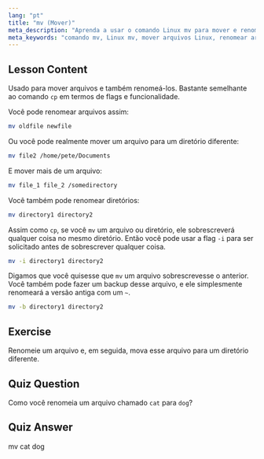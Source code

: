 ```yaml
---
lang: "pt"
title: "mv (Mover)"
meta_description: "Aprenda a usar o comando Linux mv para mover e renomear arquivos/diretórios. Entenda suas opções e evite sobrescrições. Comece sua jornada no Linux!"
meta_keywords: "comando mv, Linux mv, mover arquivos Linux, renomear arquivos Linux, tutorial Linux, iniciante, guia Linux"
---
```


## Lesson Content

Usado para mover arquivos e também renomeá-los. Bastante semelhante ao comando `cp` em termos de flags e funcionalidade.

Você pode renomear arquivos assim:

```bash
mv oldfile newfile
```

Ou você pode realmente mover um arquivo para um diretório diferente:

```bash
mv file2 /home/pete/Documents
```

E mover mais de um arquivo:

```bash
mv file_1 file_2 /somedirectory
```

Você também pode renomear diretórios:

```bash
mv directory1 directory2
```

Assim como `cp`, se você `mv` um arquivo ou diretório, ele sobrescreverá qualquer coisa no mesmo diretório. Então você pode usar a flag `-i` para ser solicitado antes de sobrescrever qualquer coisa.

```bash
mv -i directory1 directory2
```

Digamos que você quisesse que `mv` um arquivo sobrescrevesse o anterior. Você também pode fazer um backup desse arquivo, e ele simplesmente renomeará a versão antiga com um `~`.

```bash
mv -b directory1 directory2
```

## Exercise

Renomeie um arquivo e, em seguida, mova esse arquivo para um diretório diferente.

## Quiz Question

Como você renomeia um arquivo chamado `cat` para `dog`?

## Quiz Answer

mv cat dog
